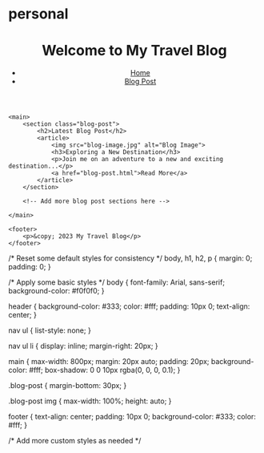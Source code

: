 # personal

<!DOCTYPE html>
<html lang="en">
<head>
    <meta charset="UTF-8">
    <meta name="viewport" content="width=device-width, initial-scale=1.0">
    <title>My Travel Blog</title>
    <link rel="stylesheet" href="style.css">
</head>
<body>
    <header>
        <h1>Welcome to My Travel Blog</h1>
        <nav>
            <ul>
                <li><a href="index.html">Home</a></li>
                <li><a href="blog-post.html">Blog Post</a></li>
                <!-- Add more navigation links as needed -->
            </ul>
        </nav>
    </header>

    <main>
        <section class="blog-post">
            <h2>Latest Blog Post</h2>
            <article>
                <img src="blog-image.jpg" alt="Blog Image">
                <h3>Exploring a New Destination</h3>
                <p>Join me on an adventure to a new and exciting destination...</p>
                <a href="blog-post.html">Read More</a>
            </article>
        </section>

        <!-- Add more blog post sections here -->

    </main>

    <footer>
        <p>&copy; 2023 My Travel Blog</p>
    </footer>
</body>
</html>
/* Reset some default styles for consistency */
body, h1, h2, p {
    margin: 0;
    padding: 0;
}

/* Apply some basic styles */
body {
    font-family: Arial, sans-serif;
    background-color: #f0f0f0;
}

header {
    background-color: #333;
    color: #fff;
    padding: 10px 0;
    text-align: center;
}

nav ul {
    list-style: none;
}

nav ul li {
    display: inline;
    margin-right: 20px;
}

main {
    max-width: 800px;
    margin: 20px auto;
    padding: 20px;
    background-color: #fff;
    box-shadow: 0 0 10px rgba(0, 0, 0, 0.1);
}

.blog-post {
    margin-bottom: 30px;
}

.blog-post img {
    max-width: 100%;
    height: auto;
}

footer {
    text-align: center;
    padding: 10px 0;
    background-color: #333;
    color: #fff;
}

/* Add more custom styles as needed */
